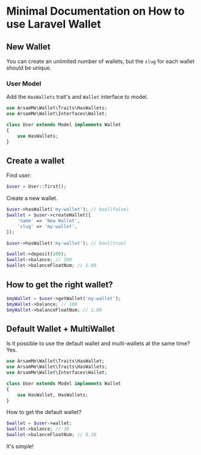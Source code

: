 # Minimal Documentation on How to use Laravel Wallet

## New Wallet

You can create an unlimited number of wallets, but the `slug` for each wallet should be unique.

### User Model

Add the `HasWallets` trait's and `Wallet` interface to model.

```php
use ArsamMe\Wallet\Traits\HasWallets;
use ArsamMe\Wallet\Interfaces\Wallet;

class User extends Model implements Wallet
{
    use HasWallets;
}
```

## Create a wallet

Find user:

```php
$user = User::first(); 
```

Create a new wallet.

```php
$user->hasWallet('my-wallet'); // bool(false)
$wallet = $user->createWallet([
    'name' => 'New Wallet',
    'slug' => 'my-wallet',
]);

$user->hasWallet('my-wallet'); // bool(true)

$wallet->deposit(100);
$wallet->balance; // 100
$wallet->balanceFloatNum; // 1.00
```

## How to get the right wallet?

```php
$myWallet = $user->getWallet('my-wallet');
$myWallet->balance; // 100
$myWallet->balanceFloatNum; // 1.00
```

## Default Wallet + MultiWallet

Is it possible to use the default wallet and multi-wallets at the same time? Yes.

```php
use ArsamMe\Wallet\Traits\HasWallet;
use ArsamMe\Wallet\Traits\HasWallets;
use ArsamMe\Wallet\Interfaces\Wallet;

class User extends Model implements Wallet
{
    use HasWallet, HasWallets;
}
```

How to get the default wallet?

```php
$wallet = $user->wallet;
$wallet->balance; // 10
$wallet->balanceFloatNum; // 0.10
```

It's simple!
